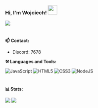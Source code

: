 ### Hi, I'm Wojciech! <img width="30px" src="https://raw.githubusercontent.com/iampavangandhi/iampavangandhi/master/gifs/Hi.gif">
![](https://komarev.com/ghpvc/?username=wojtus1g&label=PROFILE+VIEWS)<br/>
#

**📫 Contact:**

- Discord: 7678

**⚒ Languages and Tools:**

![JavaScript](https://img.shields.io/badge/-JavaScript-black?style=flat&logo=javascript) 
![HTML5](https://img.shields.io/badge/-HTML-black?style=flat&logo=HTML5) 
![CSS3](https://img.shields.io/badge/-CSS-black?style=flat&logo=CSS3)
![NodeJS](https://img.shields.io/badge/-NodeJS-black?style=flat&logo=Node.js)


#
**📊 Stats:**

[![](https://github-readme-stats.vercel.app/api?username=cwiartka&show_icons=true&theme=tokyonight)](https://github.com/cwiartka/github-readme-stats) 
[![](https://github-readme-streak-stats.herokuapp.com/?user=cwiartka&theme=tokyonight)](https://github.com/cwiartka)
